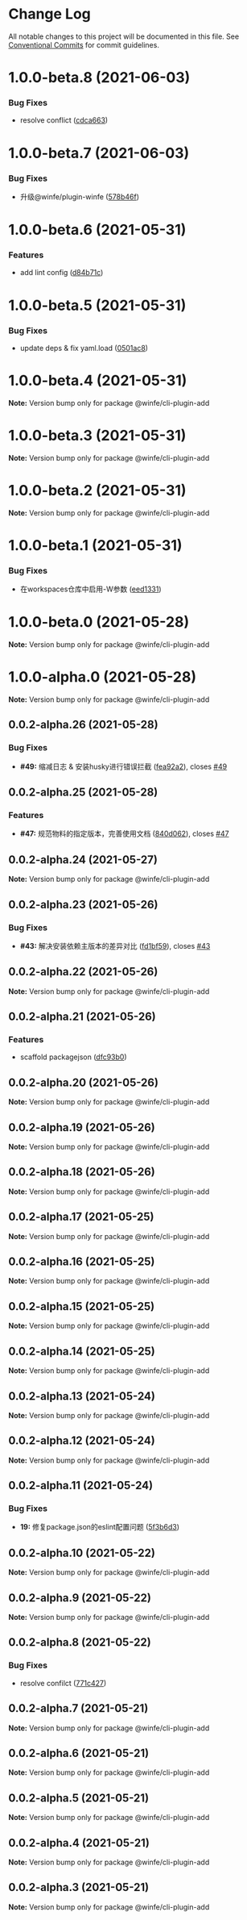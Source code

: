 # Change Log

All notable changes to this project will be documented in this file.
See [Conventional Commits](https://conventionalcommits.org) for commit guidelines.

# 1.0.0-beta.8 (2021-06-03)


### Bug Fixes

* resolve conflict ([cdca663](https://github.com/cool-fe/winex-cli/commit/cdca663971ebf8028b273ea4ac08041b52004522))





# 1.0.0-beta.7 (2021-06-03)


### Bug Fixes

* 升级@winfe/plugin-winfe ([578b46f](https://github.com/cool-fe/winex-cli/commit/578b46f02e8b892034eb71278200f5b7d936faf4))





# 1.0.0-beta.6 (2021-05-31)


### Features

* add lint config ([d84b71c](https://github.com/cool-fe/winex-cli/commit/d84b71c1896734cb0d323405af7006fd4d04f12a))





# 1.0.0-beta.5 (2021-05-31)


### Bug Fixes

* update deps & fix yaml.load ([0501ac8](https://github.com/cool-fe/winex-cli/commit/0501ac8537cf977b60e7ca3911487abed50626bd))





# 1.0.0-beta.4 (2021-05-31)

**Note:** Version bump only for package @winfe/cli-plugin-add





# 1.0.0-beta.3 (2021-05-31)

**Note:** Version bump only for package @winfe/cli-plugin-add





# 1.0.0-beta.2 (2021-05-31)

**Note:** Version bump only for package @winfe/cli-plugin-add





# 1.0.0-beta.1 (2021-05-31)


### Bug Fixes

* 在workspaces仓库中启用-W参数 ([eed1331](https://github.com/cool-fe/winex-cli/commit/eed1331eabdfdb9f244ecda6ba046f2bac3dfc91))





# 1.0.0-beta.0 (2021-05-28)

**Note:** Version bump only for package @winfe/cli-plugin-add





# 1.0.0-alpha.0 (2021-05-28)

**Note:** Version bump only for package @winfe/cli-plugin-add





## 0.0.2-alpha.26 (2021-05-28)


### Bug Fixes

* **#49:** 缩减日志 & 安装husky进行错误拦截 ([fea92a2](https://github.com/cool-fe/winex-cli/commit/fea92a2c459118e246973f3df3ca7905bde4d979)), closes [#49](https://github.com/cool-fe/winex-cli/issues/49)





## 0.0.2-alpha.25 (2021-05-28)


### Features

* **#47:** 规范物料的指定版本，完善使用文档 ([840d062](https://github.com/cool-fe/winex-cli/commit/840d062877ed2f761dcf6df2a44d7ad5c2393a34)), closes [#47](https://github.com/cool-fe/winex-cli/issues/47)





## 0.0.2-alpha.24 (2021-05-27)

**Note:** Version bump only for package @winfe/cli-plugin-add





## 0.0.2-alpha.23 (2021-05-26)


### Bug Fixes

* **#43:** 解决安装依赖主版本的差异对比 ([fd1bf59](https://github.com/cool-fe/winex-cli/commit/fd1bf597c5a2564fe88b5ed35b553ff43450648a)), closes [#43](https://github.com/cool-fe/winex-cli/issues/43)





## 0.0.2-alpha.22 (2021-05-26)

**Note:** Version bump only for package @winfe/cli-plugin-add





## 0.0.2-alpha.21 (2021-05-26)


### Features

* scaffold packagejson ([dfc93b0](https://github.com/cool-fe/winex-cli/commit/dfc93b0e9e1981ac08772b28cdc595f621f62ad3))





## 0.0.2-alpha.20 (2021-05-26)

**Note:** Version bump only for package @winfe/cli-plugin-add





## 0.0.2-alpha.19 (2021-05-26)

**Note:** Version bump only for package @winfe/cli-plugin-add





## 0.0.2-alpha.18 (2021-05-26)

**Note:** Version bump only for package @winfe/cli-plugin-add





## 0.0.2-alpha.17 (2021-05-25)

**Note:** Version bump only for package @winfe/cli-plugin-add





## 0.0.2-alpha.16 (2021-05-25)

**Note:** Version bump only for package @winfe/cli-plugin-add





## 0.0.2-alpha.15 (2021-05-25)

**Note:** Version bump only for package @winfe/cli-plugin-add





## 0.0.2-alpha.14 (2021-05-25)

**Note:** Version bump only for package @winfe/cli-plugin-add





## 0.0.2-alpha.13 (2021-05-24)

**Note:** Version bump only for package @winfe/cli-plugin-add





## 0.0.2-alpha.12 (2021-05-24)

**Note:** Version bump only for package @winfe/cli-plugin-add





## 0.0.2-alpha.11 (2021-05-24)


### Bug Fixes

* **19:** 修复package.json的eslint配置问题 ([5f3b6d3](https://github.com/cool-fe/winex-cli/commit/5f3b6d3ff45e013f1c4ce3444038e976041e74ba))





## 0.0.2-alpha.10 (2021-05-22)

**Note:** Version bump only for package @winfe/cli-plugin-add





## 0.0.2-alpha.9 (2021-05-22)

**Note:** Version bump only for package @winfe/cli-plugin-add





## 0.0.2-alpha.8 (2021-05-22)


### Bug Fixes

* resolve confilct ([771c427](https://github.com/cool-fe/winex-cli/commit/771c4276224d03eb9474af2c10decfdf411f6a39))





## 0.0.2-alpha.7 (2021-05-21)

**Note:** Version bump only for package @winfe/cli-plugin-add





## 0.0.2-alpha.6 (2021-05-21)

**Note:** Version bump only for package @winfe/cli-plugin-add





## 0.0.2-alpha.5 (2021-05-21)

**Note:** Version bump only for package @winfe/cli-plugin-add





## 0.0.2-alpha.4 (2021-05-21)

**Note:** Version bump only for package @winfe/cli-plugin-add





## 0.0.2-alpha.3 (2021-05-21)

**Note:** Version bump only for package @winfe/cli-plugin-add
